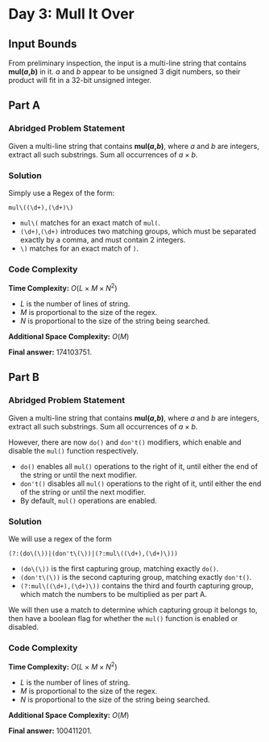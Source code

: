 # Day 3: Mull It Over

## Input Bounds

From preliminary inspection, the input is a multi-line string that contains **mul($a$,$b$)** in it. $a$ and $b$ appear to be unsigned 3 digit numbers, so their product will fit in a 32-bit unsigned integer.

## Part A

### Abridged Problem Statement

Given a multi-line string that contains **mul($a$,$b$)**, where $a$ and $b$ are integers, extract all such substrings. Sum all occurrences of $a\times b$.

### Solution

Simply use a Regex of the form:
```
mul\((\d+),(\d+)\)
```

* `mul\(` matches for an exact match of `mul(`.
* `(\d+)`,`(\d+)` introduces two matching groups, which must be separated exactly by a comma, and must contain 2 integers.
* `\)` matches for an exact match of `)`.

### Code Complexity

**Time Complexity:** $O(L \times M \times N^2)$

* $L$ is the number of lines of string.
* $M$ is proportional to the size of the regex.
* $N$ is proportional to the size of the string being searched.

**Additional Space Complexity:** $O(M)$

**Final answer:** 174103751.

## Part B

### Abridged Problem Statement

Given a multi-line string that contains **mul($a$,$b$)**, where $a$ and $b$ are integers, extract all such substrings. Sum all occurrences of $a\times b$.

However, there are now `do()` and `don't()` modifiers, which enable and disable the `mul()` function respectively. 
* `do()` enables all `mul()` operations to the right of it, until either the end of the string or until the next modifier.
* `don't()` disables all `mul()` operations to the right of it, until either the end of the string or until the next modifier.
* By default, `mul()` operations are enabled.

### Solution

We will use a regex of the form
```
(?:(do\(\))|(don't\(\))|(?:mul\((\d+),(\d+)\)))
```

* `(do\(\))` is the first capturing group, matching exactly `do()`.
* `(don't\(\))` is the second capturing group, matching exactly `don't()`.
* `(?:mul\((\d+),(\d+)\))` contains the third and fourth capturing group, which match the numbers to be multiplied as per part A.

We will then use a match to determine which capturing group it belongs to, then have a boolean flag for whether the `mul()` function is enabled or disabled.

### Code Complexity

**Time Complexity:** $O(L \times M \times N^2)$

* $L$ is the number of lines of string.
* $M$ is proportional to the size of the regex.
* $N$ is proportional to the size of the string being searched.

**Additional Space Complexity:** $O(M)$

**Final answer:** 100411201.
